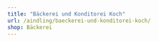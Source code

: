 ```yaml
---
title: "Bäckerei und Konditorei Koch"
url: /aindling/baeckerei-und-konditorei-koch/
shop: Bäckerei
---
```

